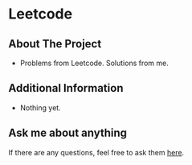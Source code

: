 # Leetcode

## About The Project
- Problems from Leetcode. Solutions from me.
## Additional Information
- Nothing yet.
## Ask me about anything
If there are any questions, feel free to ask them [here](https://github.com/ChibiKev/Leetcode/issues).
